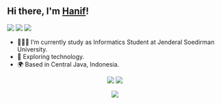 <!--## Hi there 👋

**Ethanxhf/Ethanxhf** is a ✨ _special_ ✨ repository because its `README.md` (this file) appears on your GitHub profile.

Here are some ideas to get you started:

- 🔭 I’m currently working on ...
- 🌱 I’m currently learning ...
- 👯 I’m looking to collaborate on ...
- 🤔 I’m looking for help with ...
- 💬 Ask me about ...
- 📫 How to reach me: ...
- 😄 Pronouns: ...
- ⚡ Fun fact: ...
-->



## Hi there, I'm [Hanif](https://github.com/Ethanxhf)!



[![](https://img.shields.io/badge/Gmail-D14836?style=for-the-badge&logo=gmail&logoColor=white)](mailto:supremevandals77@gmail.com)
[![](https://img.shields.io/badge/LinkedIn-0077B5?style=for-the-badge&logo=linkedin&logoColor=white)](https://www.linkedin.com/in/muhammad-muhyidin)
[![](https://img.shields.io/badge/Discord-00215E?style=for-the-badge&logo=discord&logoColor=white)](https://www.discordapp.com/users/482809746768920577)


- 👨🏻‍💻 I’m currently study as Informatics Student at Jenderal Soedirman University.
- 📝 Exploring technology.
- 🌍 Based in Central Java, Indonesia.


<p align = "center">
  <img  src = "https://github-readme-stats.vercel.app/api?username=ethanxhf&show_icons=true&theme=ayu-mirage&line_height=27">
<img src="https://github-readme-stats.vercel.app/api/top-langs/?username=ethanxhf&hide=Jupyter%20Notebook&theme=ayu-mirage">
</p>

<p align = "center">
 <img  src="https://github-readme-streak-stats.herokuapp.com/?user=ethanxhf&show_icons=true&locale=en&layout=compact&theme=ayu-mirage&line_height=0" />
</p> 


